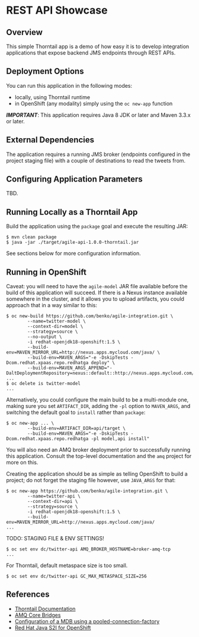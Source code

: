 REST API Showcase
=================

Overview
--------

This simple Thorntail app is a demo of how easy it is to develop
integration applications that expose backend JMS endpoints through
REST APIs.

Deployment Options
------------------

You can run this application in the following modes:

- locally, using Thorntail runtime
- in OpenShift (any modality) simply using the ``oc new-app`` function

***IMPORTANT***: This application requires Java 8 JDK or later and Maven 3.3.x or later.

External Dependencies
---------------------

The application requires a running JMS broker (endpoints configured in the
project staging file) with a couple of destinations to read the tweets from. 

Configuring Application Parameters
----------------------------------

TBD.

Running Locally as a Thorntail App
----------------------------------

Build the application using the ``package`` goal and execute the resulting JAR:

    $ mvn clean package
    $ java -jar ./target/agile-api-1.0.0-thorntail.jar

See sections below for more configuration information.

Running in OpenShift
--------------------

Caveat: you will need to have the ``agile-model`` JAR file available before
the build of this application will succeed. If there is a Nexus instance
available somewhere in the cluster, and it allows you to upload artifacts,
you could approach that in a way similar to this:

    $ oc new-build https://github.com/benko/agile-integration.git \
            --name=twitter-model \
            --context-dir=model \
            --strategy=source \
            --no-output \
            -i redhat-openjdk18-openshift:1.5 \
            --build-env=MAVEN_MIRROR_URL=http://nexus.apps.mycloud.com/java/ \
            --build-env=MAVEN_ARGS="-e -DskipTests -Dcom.redhat.xpaas.repo.redhatga deploy" \
            --build-env=MAVEN_ARGS_APPEND="-DaltDeploymentRepository=nexus::default::http://nexus.apps.mycloud.com/java/"
    ...
    $ oc delete is twitter-model
    ...

Alternatively, you could configure the main build to be a multi-module one,
making sure you set ``ARTIFACT_DIR``, adding the ``-pl`` option to ``MAVEN_ARGS``,
and switching the default goal to ``install`` rather than ``package``:

    $ oc new-app ... \
            --build-env=ARTIFACT_DIR=api/target \
            --build-env=MAVEN_ARGS="-e -DskipTests -Dcom.redhat.xpaas.repo.redhatga -pl model,api install"

You will also need an AMQ broker deployment prior to successfully running
this application. Consult the top-level documentation and the ``amq`` project
for more on this.

Creating the application should be as simple as telling OpenShift to build a
project; do not forget the staging file however, use ``JAVA_ARGS`` for that:

    $ oc new-app https://github.com/benko/agile-integration.git \
            --name=twitter-api \
            --context-dir=api \
            --strategy=source \
            -i redhat-openjdk18-openshift:1.5 \
            --build-env=MAVEN_MIRROR_URL=http://nexus.apps.mycloud.com/java/
    ...

TODO: STAGING FILE & ENV SETTINGS!

    $ oc set env dc/twitter-api AMQ_BROKER_HOSTNAME=broker-amq-tcp
    ...

For Thorntail, default metaspace size is too small.

    $ oc set env dc/twitter-api GC_MAX_METASPACE_SIZE=256

References
----------

 - [Thorntail Documentation](https://docs.thorntail.io/2.4.0.Final/)
 - [AMQ Core Bridges](https://activemq.apache.org/components/artemis/documentation/latest/core-bridges.html)
 - [Configuration of a MDB using a pooled-connection-factory](https://docs.jboss.org/author/display/WFLY10/Connect+a+pooled-connection-factory+to+a+Remote+Artemis+Server)
 - [Red Hat Java S2I for OpenShift](https://access.redhat.com/documentation/en-us/red_hat_jboss_middleware_for_openshift/3/html/red_hat_java_s2i_for_openshift/)

 